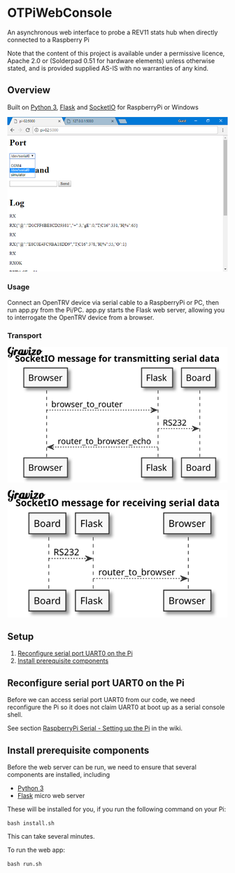 # OTPiWebConsole

An asynchronous web interface to probe a REV11 stats hub when directly connected to a Raspberry Pi

Note that the content of this project is available under a permissive licence, Apache 2.0 or (Solderpad 0.51 for hardware elements) unless otherwise stated, and is provided supplied AS-IS with no warranties of any kind.

## Overview

Built on [Python 3](https://www.python.org/download/releases/3.0/), [Flask](http://flask.pocoo.org/) and [SocketIO](https://socket.io/) for RaspberryPi or Windows

![screenshot](screenshot.png)

### Usage

Connect an OpenTRV device via serial cable to a RaspberryPi or PC, then run app.py from the Pi/PC.  app.py starts the Flask web server, allowing you to interrogate the OpenTRV device from a browser.

### Transport

![Alt text](transmit.svg)

![Alt text](receive.svg)

## Setup

1. [Reconfigure serial port UART0 on the Pi](#reconfigure-serial-port-uart0-on-the-pi)
2. [Install prerequisite components](#Install-prerequisite-components)

## Reconfigure serial port UART0 on the Pi

Before we can access serial port UART0 from our code, we need reconfigure the Pi so it does not claim UART0 at boot up as a serial console shell.

See section [RaspberryPi Serial - Setting up the Pi](https://github.com/opentrv/OTWiki/wiki/RaspberryPi-Serial#setting-up-the-pi) in the wiki.

## Install prerequisite components

Before the web server can be run, we need to ensure that several components are installed, including

* [Python 3](https://www.python.org/download/releases/3.0/)
* [Flask](http://flask.pocoo.org/) micro web server

These will be installed for you, if you run the following command on your Pi:

`bash install.sh`

This can take several minutes.

To run the web app:

`bash run.sh`

